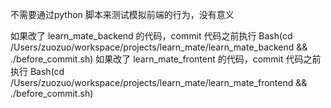不需要通过python 脚本来测试模拟前端的行为，没有意义

如果改了 learn_mate_backend 的代码，commit 代码之前执行 Bash(cd /Users/zuozuo/workspace/projects/learn_mate/learn_mate_backend && ./before_commit.sh)
如果改了 learn_mate_frontent 的代码，commit 代码之前执行 Bash(cd /Users/zuozuo/workspace/projects/learn_mate/learn_mate_frontend && ./before_commit.sh)
